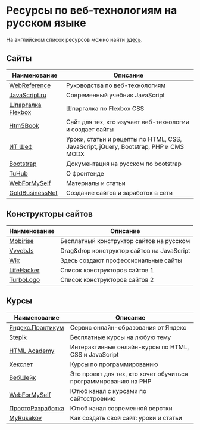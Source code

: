 # Ресурсы по веб-технологиям на русском языке

На английском список ресурсов можно найти [здесь](https://github.com/miptleha/frontend-helpers).

## Сайты

Наименование|Описание
-|-
[WebReference](https://webref.ru/)|Руководства по веб-технологиям
[JavaScript.ru](https://learn.javascript.ru/)|Современный учебник JavaScript
[Шпаргалка Flexbox](https://tpverstak.ru/flex-cheatsheet/)|Шпаргалка по Flexbox CSS
[Htm5Book](https://html5book.ru/)|Сайт для тех, кто изучает веб-технологии и создает сайты
[ИТ Шеф](https://itchief.ru/)|Уроки, статьи и рецепты по HTML, CSS, JavaScript, jQuery, Bootstrap, PHP и CMS MODX
[Bootstrap](https://bootstrap-4.ru/)|Документация на русском по bootstrap
[TuHub](https://tuhub.ru/)|О фронтенде
[WebForMySelf](https://webformyself.com/uroki-i-stati/)|Материалы и статьи
[GoldBusinessNet](https://goldbusinessnet.com/)|Создание сайтов и заработок в сети

## Конструкторы сайтов

Наименование|Описание
-|-
[Mobirise](https://mobirise.com/ru/)|Бесплатный конструктор сайтов на русском
[VvvebJs](https://github.com/givanz/VvvebJs)|Drag&drop конструктор сайтов на JavaScript
[Wix](https://ru.wix.com/)|Здесь создают профессиональные сайты
[LifeHacker](https://lifehacker.ru/konstruktory-sajtov/)|Список конструкторов сайтов 1
[TurboLogo](https://turbologo.ru/blog/konstruktori-saytov/)|Список конструкторов сайтов 2


## Курсы

Наименование|Описание
-|-
[Яндекс.Практикум](https://praktikum.yandex.ru/)|Сервис онлайн-образования от Яндекс
[Stepik](https://stepik.org/catalog)|Бесплатные курсы на любую тему
[HTML Academy](https://htmlacademy.ru/)|Интерактивные онлайн-курсы по HTML, CSS и JavaScript
[Хекслет](https://ru.hexlet.io/courses?pricing_type_eq=free)|Курсы по программированию
[ВебШейк](https://webshake.ru/)|Это проект для тех, кто хочет обучиться программированию на PHP
[WebForMySelf](https://www.youtube.com/user/webformyself/playlists) | Ютюб канал с курсами по сайтостроению
[ПростоРазработка](https://www.youtube.com/channel/UCn-P_F0tfY21cfnkyv2lsRQ/videos) | Ютюб канал современной верстки
[MyRusakov](https://myrusakov.ru/) | Как создать свой сайт: уроки и статьи

